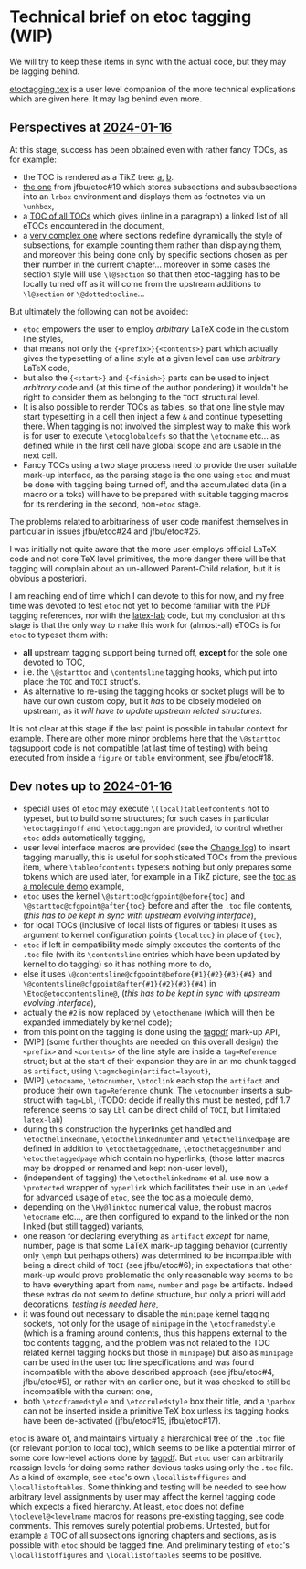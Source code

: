 # Technical brief on etoc tagging (WIP)

We will try to keep these items in sync with the actual code, but they may be lagging behind.

[etoctagging.tex](/etoctagging.tex) is a user level companion of the more technical explications which are given here.  It may lag behind even more.

## Perspectives at [2024-01-16]

At this stage, success has been obtained even with rather fancy TOCs, as for example:
- the TOC is rendered as a TikZ tree: [a](https://github.com/jfbu/etoc/blob/7bbd267821b00d5f5e88b06e64dde2c11a363ebf/test_issues/test_tagging_toc_as_molecule.tex), [b](https://github.com/jfbu/etoc/blob/7bbd267821b00d5f5e88b06e64dde2c11a363ebf/test_issues/test_tagging_toc_as_molecule_b.tex).
- [the one](https://github.com/jfbu/etoc/blob/badf89455e7e04061e9cdbba71a480a118f765a5/test_snippets/etocsnippet-12.txt) from jfbu/etoc#19 which stores subsections and subsubsections into an `lrbox` environment and displays them as footnotes via un `\unhbox`,
- a [TOC of all TOCs](https://github.com/jfbu/etoc/blob/6dfe94e6423a7fbe8728231415edc616554b7fdb/test_snippets/etocsnippet-14.txt) which gives (inline in a paragraph) a linked list of all eTOCs encountered in the document,
- a [very complex one](https://github.com/jfbu/etoc/blob/624241c90090c44facaa14f28aadf32c7afddfa0/test_snippets/etocsnippet-25.txt) where sections redefine dynamically the style of subsections, for example counting them rather than displaying them, and moreover this being done only by specific sections chosen as per their number in the current chapter... moreover in some cases the section style will use `\l@section` so that then etoc-tagging has to be locally turned off as it will come from the upstream additions to `\l@section` or `\@dottedtocline`...

But ultimately the following can not be avoided:
- `etoc` empowers the user to employ *arbitrary* LaTeX code in the custom line styles,
- that means not only the `{<prefix>}{<contents>}` part which actually gives the typesetting of a line style at a given level can use *arbitrary* LaTeX code,
- but also the `{<start>}` and `{<finish>}` parts can be used to inject *arbitrary* code and (at this time of the author pondering) it wouldn't be right to consider them as belonging to the `TOCI` structural level.
- It is also possible to render TOCs as tables, so that one line style may start typesetting in a cell then inject a few `&` and continue typesetting there.  When tagging is not involved the simplest way to make this work is for user to execute `\etocglobaldefs` so that the `\etocname` etc... as defined while in the first cell have global scope and are usable in the next cell.
- Fancy TOCs using a two stage process need to provide the user suitable mark-up interface, as the parsing stage is the one using `etoc` and must be done with tagging being turned off, and the accumulated data (in a macro or a toks) will have to be prepared with suitable tagging macros for its rendering in the second, non-`etoc` stage.


The problems related to arbitrariness of user code  manifest themselves in particular in issues jfbu/etoc#24 and jfbu/etoc#25.

I was initially not quite aware that the more user employs official LaTeX code and not core TeX level primitives, the more danger there will be that tagging will complain about an un-allowed Parent-Child relation, but it is obvious a posteriori.

I am reaching end of time which I can devote to this for now, and my free time was devoted to test `etoc` not yet to become familiar with the PDF tagging references, nor with the [latex-lab](latex3/latex2) code, but my conclusion at this stage is that the only way to make this work for (almost-all) eTOCs is for `etoc` to typeset them with:
- **all** upstream tagging support being turned off, **except** for the sole one devoted to TOC,
- i.e. the `\@starttoc` and `\contentsline` tagging hooks, which put into place the `TOC` and `TOCI` struct's.
- As alternative to re-using the tagging hooks or socket plugs will be  to have our own custom copy, but it *has* to be closely modeled on upstream, as it *will have to update upstream related structures*.

It is not clear at this stage if the last point is possible in tabular context for example.  There are other more minor problems here that the `\@starttoc` tagsupport code is not compatible (at last time of testing) with being executed from inside a `figure` or `table` environment, see jfbu/etoc#18.

## Dev notes up to [2024-01-16]

- special uses of `etoc` may execute `\(local)tableofcontents` not to typeset, but to build some structures; for such cases in particular `\etoctaggingoff` and `\etoctaggingon` are provided, to control whether `etoc` adds automatically tagging,
- user level interface macros are provided (see the [Change log](/ChangeLog.md)) to insert tagging manually, this is useful for sophisticated TOCs from the previous item, where `\tableofcontents` typesets nothing but only prepares some tokens which are used later, for example in a TikZ picture, see the [toc as a molecule demo](/test_issues/test_tagging_toc_as_molecule.tex) example,
- `etoc` uses the kernel `\@starttoc@cfgpoint@before{toc}` and `\@starttoc@cfgpoint@after{toc}` before and after the `.toc` file contents, (*this has to be kept in sync with upstream evolving interface*),
- for local TOCs (inclusive of local lists of figures or tables) it uses as argument to kernel configuration points `{localtoc}` in place of `{toc}`,
- `etoc` if left in compatibility mode simply executes the contents of the `.toc` file (with its `\contentsline` entries which have been updated by kernel to do tagging) so it has nothing more to do,
- else it uses `\@contentsline@cfgpoint@before{#1}{#2}{#3}{#4}` and `\@contentsline@cfgpoint@after{#1}{#2}{#3}{#4}` in `\Etoc@etoccontentsline@`, (*this has to be kept in sync with upstream evolving interface*),
- actually the `#2` is now replaced by `\etocthename` (which will then be expanded immediately by kernel code);
- from this point on the tagging is done using the [tagpdf](https://github.com/latex3/tagpdf) mark-up API,
- [WIP] (some further thoughts are needed on this overall design) the `<prefix>` and `<contents>` of the line style are inside a `tag=Reference` struct; but at the start of their expansion they are in an mc chunk tagged as `artifact`, using `\tagmcbegin{artifact=layout}`,
- [WIP] `\etocname`, `\etocnumber`, `\etoclink` each stop the `artifact` and produce their own `tag=Reference` chunk.  The `\etocnumber` inserts a sub-struct with `tag=Lbl`, (TODO: decide if really this must be nested, pdf 1.7 reference seems to say `Lbl` can be direct child of `TOCI`, but I imitated `latex-lab`)
- during this construction the hyperlinks get handled and `\etocthelinkedname`, `\etocthelinkednumber` and `\etocthelinkedpage` are defined in addition to `\etocthetaggedname`, `\etocthetaggednumber` and `\etocthetaggedpage` which contain no hyperlinks, (those latter macros may be dropped or renamed and kept non-user level),
- (independent of tagging) the `\etocthelinkedname` et al. use now a `\protected` wrapper of `hyperlink` which facilitates their use in an `\edef` for advanced usage of `etoc`, see the [toc as a molecule demo](/test_issues/test_tagging_toc_as_molecule.tex), 
- depending on the `\Hy@linktoc` numerical value, the robust macros `\etocname` etc..., are then configured to expand to the linked or the non linked (but still tagged) variants,
- one reason for declaring everything as  `artifact` *except* for name, number, page is that some LaTeX mark-up tagging behavior (currently only `\emph` but perhaps others) was determined to be incompatible with being a direct child of `TOCI` (see jfbu/etoc#6); in expectations that other mark-up would prove problematic the only reasonable way seems to be to have everything apart from `name`, `number` and `page` be artifacts.  Indeed these extras do not seem to define structure, but only a priori will add decorations, *testing is needed here*,
- it was found out necessary to disable the `minipage` kernel tagging sockets, not only for the usage of `minipage` in the `\etocframedstyle` (which is a framing around contents, thus this happens external to the toc contents tagging, and the problem was not related to the TOC related kernel tagging hooks but those in `minipage`) but also as `minipage` can be used in the user toc line specifications and was found incompatible with the above described approach (see jfbu/etoc#4, jfbu/etoc#5), or rather with an earlier one, but it was checked to still be incompatible with the current one,
- both `\etocframedstyle` and `\etocruledstyle` box their title, and a `\parbox` can not be inserted inside a primitive TeX box unless its tagging hooks have been de-activated (jfbu/etoc#15, jfbu/etoc#17).

`etoc` is aware of, and maintains virtually a hierarchical tree of the `.toc` file (or relevant portion to local toc), which seems to be like a potential mirror of  some core low-level actions done by [tagpdf](https://github.com/latex3/tagpdf).  But `etoc` user can arbitrarily reassign levels for doing some rather devious tasks using only the `.toc` file.  As a kind of example, see `etoc`'s own `\locallistoffigures` and `\locallistoftables`.  Some thinking and testing will be needed to see how arbitrary level assignments by user may affect the kernel tagging code which expects a fixed hierarchy.  At least, `etoc` does not define `\toclevel@<levelname` macros for reasons pre-existing tagging, see code comments.  This removes surely potential problems.  Untested, but for example a TOC of all subsections ignoring chapters and sections, as is possible with `etoc` should be tagged fine.  And preliminary testing of `etoc`'s `\locallistoffigures` and `\locallistoftables` seems to be positive.


[2024-01-16]: https://github.com/jfbu/etoc/releases/tag/2024-01-16

